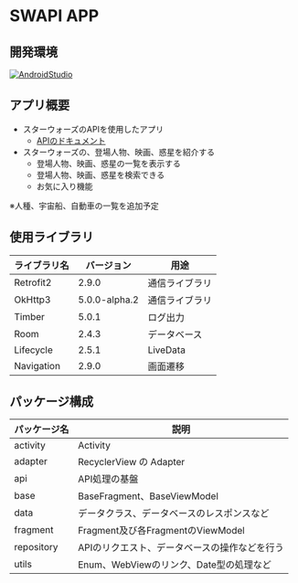 # SWAPI APP

## 開発環境
[![AndroidStudio](https://img.shields.io/badge/Android%20Studio-Dolphin%20%7C%202021.3.1-blue)](https://developer.android.com/studio/)

## アプリ概要
- スターウォーズのAPIを使用したアプリ
  - [APIのドキュメント](https://swapi.dev/documentation)
- スターウォーズの、登場人物、映画、惑星を紹介する
  - 登場人物、映画、惑星の一覧を表示する
  - 登場人物、映画、惑星を検索できる
  - お気に入り機能

※人種、宇宙船、自動車の一覧を追加予定

## 使用ライブラリ
|ライブラリ名|バージョン|用途|
|--|--|--|
| Retrofit2 | 2.9.0 | 通信ライブラリ |
| OkHttp3 | 5.0.0-alpha.2 | 通信ライブラリ |
| Timber | 5.0.1 | ログ出力 |
| Room | 2.4.3 | データベース |
| Lifecycle | 2.5.1 | LiveData|
| Navigation | 2.9.0 | 画面遷移 |

## パッケージ構成
| パッケージ名 | 説明 |
|--|--|
| activity | Activity |
| adapter | RecyclerView の Adapter |
| api | API処理の基盤 |
| base | BaseFragment、BaseViewModel |
| data | データクラス、データベースのレスポンスなど |
| fragment | Fragment及び各FragmentのViewModel |
| repository | APIのリクエスト、データベースの操作などを行う |
| utils | Enum、WebViewのリンク、Date型の処理など |
